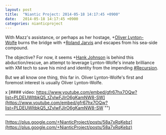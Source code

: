 ```yaml
---
layout: post
title:  "Niantic Project: 2014-05-18 14:17:45 +0900"
date:   2014-05-18 14:17:45 +0900
categories: nianticproject
---
```

With Mazz's assistance, or perhaps as her hostage, +[Oliver Lynton-Wolfe](https://plus.google.com/108200572857719809031 "") burns the bridge with +[Roland Jarvis](https://plus.google.com/103568659333550762891 "") and escapes from his sea-side compound.

The objective? For now, it seems +[Hank Johnson](https://plus.google.com/117792105926525258257 "") is behind this abduction/rescue, an attempt to leverage Lynton-Wolfe's innate brilliance with XM tech to save his mind and identity from the impending [#Recursion](https://plus.google.com/s/%23Recursion "").

But we all know one thing, this far in. Oliver Lynton-Wolfe's first and foremost interest is usually Oliver Lynton-Wolfe. 

x
[#### video: https://www.youtube.com/embed/gfr67hx7OQw?list=PLDEUWItbkQ5_tZylwFJlrO6gKamNW8-SW](https://www.youtube.com/embed/gfr67hx7OQw?list=PLDEUWItbkQ5_tZylwFJlrO6gKamNW8-SW "")
- - -
[https://plus.google.com/+NianticProject/posts/58a7xRqKebz](https://plus.google.com/+NianticProject/posts/58a7xRqKebz)
